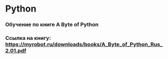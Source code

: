 # Python

### Обучение по книге A Byte of Python

### Сcылка на книгу: https://myrobot.ru/downloads/books/A_Byte_of_Python_Rus_2.01.pdf
